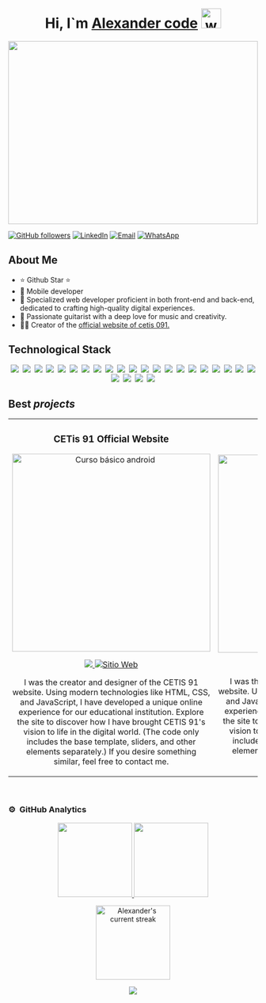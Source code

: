 <div align="center">
<h1 align="center">Hi, I`m <a href="#">Alexander code</a>  <img src="https://user-images.githubusercontent.com/72663882/171687151-bb31c996-c9d2-49c8-b593-734946893b23.gif" alt="waving hand gif" aria-hidden="true" width="40" /></h1>
</div>
<img src="https://images.alphacoders.com/121/thumb-1920-1218911.jpg"  style="width: 100%; height: 370px; object-fit: cover;">

[![GitHub followers](https://img.shields.io/github/followers/alexander-code-developer?style=social)](https://github.com/alexander-code-developer)
[![LinkedIn](https://img.shields.io/badge/LinkedIn-blue?logo=linkedin)](https://www.linkedin.com/in/alexander-rivera-6289382a2/)
[![Email](https://img.shields.io/badge/Email-white?logo=gmail)](mailto:alexander.code.developer@gmail.com)
[![WhatsApp](https://img.shields.io/badge/WhatsApp-white?logo=whatsapp)](https://wa.me/7732003120)

## About Me

- ⭐ Github Star ⭐
- 📲 Mobile developer
- 🛜 Specialized web developer proficient in both front-end and back-end, dedicated to crafting high-quality digital experiences.
- 🎸 Passionate guitarist with a deep love for music and creativity.
- 🧑‍🏫 Creator of the [official website of cetis 091.](https://www.cetis91.edu.mx/)

## Technological Stack

<div align="center">
  <img src="https://img.shields.io/badge/HTML5-E34F26?logo=html5&logoColor=white" style="margin: 0px 2px; ">
  <img src="https://img.shields.io/badge/CSS3-1572B6?logo=css3&logoColor=white" style="margin: 0px 2px; ">
  <img src="https://img.shields.io/badge/Tailwind-E10098?logo=tailwindcss&logoColor=white" style="margin: 0px 2px;">
  <img src="https://img.shields.io/badge/JavaScript-yellow?logo=javascript&logoColor=white" style="margin: 0px 2px; ">
  <img src="https://img.shields.io/badge/React-20232A?logo=react&logoColor=61DAFB" style="margin: 0px 2px; ">
  <img src="https://img.shields.io/badge/Angular-DD0031?logo=angular&logoColor=white" style="margin: 0px 2px; ">
  <img src="https://img.shields.io/badge/Node.js-43853D?logo=node.js&logoColor=white" style="margin: 0px 2px; ">
  <img src="https://img.shields.io/badge/Python-3670A0?logo=python&logoColor=ffdd54" style="margin: 0px 2px; ">
  <img src="https://img.shields.io/badge/SQL-003B57?logo=database&logoColor=white" style="margin: 0px 2px; ">
  <img src="https://img.shields.io/badge/MongoDB-4EA94B?logo=mongodb&logoColor=white" style="margin: 0px 2px; ">
  <img src="https://img.shields.io/badge/Flutter-02569B?logo=flutter&logoColor=white" style="margin: 0px 2px; ">
  <img src="https://img.shields.io/badge/React_Native-20232A?logo=react&logoColor=61DAFB" style="margin: 0px 2px; ">
  <img src="https://img.shields.io/badge/Unity-000000?logo=unity&logoColor=white" style="margin: 0px 2px; ">
  <img src="https://img.shields.io/badge/Visual_Studio_Code-007ACC?logo=visual-studio-code&logoColor=white" style="margin: 0px 2px; ">
  <img src="https://img.shields.io/badge/Docker-2496ED?logo=docker&logoColor=white" style="margin: 0px 2px; ">
  <img src="https://img.shields.io/badge/Kubernetes-326CE5?logo=kubernetes&logoColor=white" style="margin: 0px 2px; ">
  <img src="https://img.shields.io/badge/AWS-232F3E?logo=amazon-aws&logoColor=white" style="margin: 0px 2px; ">
  <img src="https://img.shields.io/badge/MySQL-4479A1?logo=mysql&logoColor=white" style="margin: 0px 2px; ">
  <img src="https://img.shields.io/badge/Git-F05032?logo=git&logoColor=white" style="margin: 0px 2px; ">
  <img src="https://img.shields.io/badge/GitHub-181717?logo=github&logoColor=white" style="margin: 0px 2px; ">
  <img src="https://img.shields.io/badge/JIRA-0052CC?logo=jira&logoColor=white" style="margin: 0px 2px; ">
  <img src="https://img.shields.io/badge/Slack-4A154B?logo=slack&logoColor=white" style="margin: 0px 2px; ">
  <img src="https://img.shields.io/badge/Trello-0052CC?logo=trello&logoColor=white" style="margin: 0px 2px; ">
  <img src="https://img.shields.io/badge/Postman-FF6C37?logo=postman&logoColor=white" style="margin: 0px 2px; ">
  <img src="https://img.shields.io/badge/GraphQL-E10098?logo=graphql&logoColor=white" style="margin: 0px 2px; ">

</div>

## Best _projects_

<table>
<tr>
<td width="50%">
<h3 align="center">CETis 91 Official Website</h3>
<div align="center">
<a href="https://www.cetis91.edu.mx/" target="_blank"><img src="https://www.cetis91.edu.mx/view/public/Images/OIP.jpeg" width="400" alt="Curso básico android"></a>
<p>
<a href="https://github.com/alexander-code-developer/Plantilla-institucional" target="_blank">
<img src="https://img.shields.io/badge/CODE-ff9?style=for-the-badge&logo=github&logoColor=black">
</a>
<a href="https://www.cetis91.edu.mx/" target="_blank">
 <img src="https://img.shields.io/badge/-website-red?style=for-the-badge&color=red" alt="Sitio Web">
</a>
</p>
<p>I was the creator and designer of the CETIS 91 website. Using modern technologies like HTML, CSS, and JavaScript, I have developed a unique online experience for our educational institution. Explore the site to discover how I have brought CETIS 91's vision to life in the digital world. (The code only includes the base template, sliders, and other elements separately.) If you desire something similar, feel free to contact me.</p>
</div>
                                                                                      
</td>
<td width="50%">
<h3 align="center">Basic Clone WhatsApp</h3>
<div align="center">
<a href="#" target="_blank"><img src="https://github.com/alexander-code-developer/Clone-WhatsApp/blob/main/src/assets/image-dashboard.png?raw=true" width="400" alt="Imagen del WhatsApp clon"></a>
<p>
<a href="https://github.com/alexander-code-developer/Clone-WhatsApp/tree/main" target="_blank">
<img src="https://img.shields.io/badge/CODE-ff9?style=for-the-badge&logo=github&logoColor=black">
</a>
</p>
<p>I was the creator and designer of the CETIS 91 website. Using modern technologies like HTML, CSS, and JavaScript, I have developed a unique online experience for our educational institution. Explore the site to discover how I have brought CETIS 91's vision to life in the digital world. (The code only includes the base template, sliders, and other elements separately.) If you desire something similar, feel free to contact me.</p>
</div>
                                                                                      
</td>
</tr>

</table>
<br>

### ⚙️ &nbsp;GitHub Analytics

<p align="center">
<a href="https://github.com/alexander-code-developer">
  <img height="150em" src="https://github-readme-stats-eight-theta.vercel.app/api?username=alexander-code-developer&show_icons=true&theme=algolia&include_all_commits=true&count_private=true"/>
  <img height="150em" src="https://github-readme-stats-eight-theta.vercel.app/api/top-langs/?username=alexander-code-developer&layout=compact&langs_count=8&theme=algolia"/>
</a>
</p>

<div align="center">
  <a href="#">
    <img height="150em" src="https://streak-stats.demolab.com/?user=alexander-code-developer&count_private=true&theme=blue-green&title_color=00b3ff" alt="Alexander's current streak">
  </a>
</div>

<p align="center">
     <img src="https://capsule-render.vercel.app/api?type=waving&color=gradient&height=100&section=footer"/>

</p>
